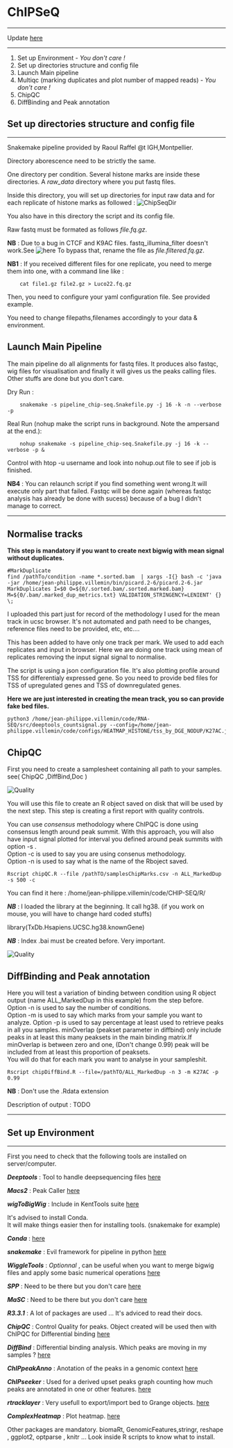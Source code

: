 # ChIPSeQ

---

Update [here](https://github.com/LucoLab/ChIPSeQ/blob/master/README_update.md)


---

1. Set up Environment - _You don't care !_
2. Set up directories structure and config file
3. Launch Main pipeline
4. Multiqc (marking duplicates and plot number of mapped reads) - _You don't care !_
7. ChipQC
8. DiffBinding and Peak annotation



## Set up directories structure and config file

---

Snakemake pipeline provided by Raoul Raffel @t IGH,Montpellier.

Directory aborescence need to be strictly the same.

One directory per condition. Several histone marks are inside these directories. A _raw_data_ directory where you put fastq files.

Inside this directory, you will set up directories for input raw data and for each replicate of histone marks as followed : 
![ChipSeqDir](https://github.com/ZheFrenchKitchen/pics/blob/master/chipSeqDir.png)

You also have in this directory the script and its config file.

Raw fastq must be formated as follows _file.fq.gz_. 

**NB** : Due to a bug in CTCF and K9AC files. fastq_illumina_filter doesn't work.See ![here](https://github.com/lh3/seqtk/issues/3)
To bypass that, rename the file as _file.filtered.fq.gz_.

**NB1** : If you received different files for one replicate, you need to merge them into one, with a command line like : 

```shell
	cat file1.gz file2.gz > Luco22.fq.gz
```

Then, you need to configure your yaml configuration file. See provided example.

You need to change filepaths,filenames accordingly to your data & environment.


## Launch Main Pipeline

The main pipeline do all alignments for fastq files. It produces also fastqc, wig files for visualisation and finally it will gives us the peaks calling files. Other stuffs are done but you don't care.

Dry Run : 

```shell
	snakemake -s pipeline_chip-seq.Snakefile.py -j 16 -k -n --verbose -p
```

Real Run (nohup make the script runs in background. Note the ampersand at the end.): 

```shell
	nohup snakemake -s pipeline_chip-seq.Snakefile.py -j 16 -k --verbose -p &
```

Control with htop -u username and look into nohup.out file to see if job is finished.

**NB4** : You can relaunch script if you find something went wrong.It will execute only part that failed. Fastqc will be done again (whereas fastqc analysis has already be done with sucess) because of a bug I didn't manage to correct.



---


<!-- 
## Multiqc

Using all fastqc, you can produce a multiqc wich is a resume of all fastqc produced. Before doint thant you can do a few things to get informations about duplicates.  
You can mark duplicates inside all the bams generated using picard tools.  This is necesseray for the next part when you want to plot a mean signal between replicates whitout replicates reads. 


These commands are optionnal but if you chose to go further, you can then retrieve interesting values that let you plot bargraph with the number of reads mapped, number of reads withtout replicates, etc...see graph below.

```shell
# Flagstat All
find /pathTo/condition -name *.sorted.marked.bam   | xargs -I{} bash -c 'samtools flagstat $0 > ${0/.sorted.marked.bam/.sorted.marked.bash2.txt}' {} \;

# Flagstat concat in one
find /pathTo/condition -name *.sorted.marked.bash2.txt -print -exec cat {} \; > /pathTo/condition/all.flagstat.bash2.txt

# REMOVE DUPLICATES
find /pathTo/condition -name *.sorted.bam   | xargs -I{} bash -c 'java -jar /home/jean-philippe.villemin/bin/picard.2-6/picard.2-6.jar MarkDuplicates I=$0 O=${0/.sorted.bam/.sorted.removed.marked.bam} M=${0/.bam/.sorted.removed.marked_dup_metrics.txt} REMOVE_DUPLICATES=TRUE VALIDATION_STRINGENCY=LENIENT' {} \;

# FLAGSTAT DUPS
find /pathTo/condition -name *.sorted.removed.marked.bam   | xargs -I{} bash -c 'samtools flagstat $0 > ${0/.bam/.sorted.removed.marked.flagstat.bash2.txt}' {}

# Concat in one all flagstat with name of file at the beginning of the block writed
find /pathTo/condition -name *.sorted.removed.marked.flagstat.bash2.txt -print -exec cat {} \; > /pathTo/condition/all.sorted.removed.marked.flagstat.bash2.txt

# Move all fastqc.zip and html for use with multiqc
find pathTo -name *.html | xargs -I{} bash -c 'mv $0 pathTo/FASTQC/$(basename $0)' {} \;
find pathTo -name *.zip | xargs -I{} bash -c 'mv $0 pathTo/FASTQC/$(basename $0)' {} \;
cd pathTo/FASTQC/
multiqc .

```
![Quality](https://github.com/ZheFrenchKitchen/pics/blob/master/K4ME1.curve.png)

To plot this graph, extract interesting values from flagstat ouputs and create the following matrice and save in csv file :

| Sample |	TOTAL |	DUP |	MAP |	TOTAL_WITHOUT_DUP |	MAP_WITHOUT_DUP |
| ---   | --- | --- | --- | --- | --- |
| INPUT_UNT | 77850539 | 12625556 | 75224143 | 65224983 | 62598587 | 
| UNT_2 | 67199665 | 49586720 | 64413504 | 17612945 | 14826784 | 
| T1_1 | 85399142 | 35307778 | 83406602 | 50091364 | 48098824 | 

Then run : 

```shell
Rscript multibarplot.R --file=PathToTheMatriceFile**
```

You can also use this script to plot Number of Raw ChipSeq Peaks, Number of Differentially Bound Histones. (Modify the input file accordingly)
-->
## Normalise tracks

**This step is mandatory if you want to create next bigwig with mean signal without duplicates.**

```shell
#MarkDuplicate
find /pathTo/condition -name *.sorted.bam  | xargs -I{} bash -c 'java -jar /home/jean-philippe.villemin/bin/picard.2-6/picard.2-6.jar MarkDuplicates I=$0 O=${0/.sorted.bam/.sorted.marked.bam} M=${0/.bam/.marked_dup_metrics.txt} VALIDATION_STRINGENCY=LENIENT' {} \;
```

I uploaded this part just for record of the methodology I used for the mean track in ucsc browser. It's not automated and path need to be changes, reference files need to be provided, etc, etc....

This has been added to have only one track per mark. 
We used to add each replicates and input in browser. 
Here we are doing one track using mean of replicates removing the input signal signal to normalise.

The script is using a json configuration file. It's also plotting profile around TSS for differentialy expressed gene. So you need to provide bed files for TSS of upregulated genes and TSS of downregulated genes.

**Here we are just interested in creating the mean track, you so can provide fake bed files.**   

```shell
python3 /home/jean-philippe.villemin/code/RNA-SEQ/src/deeptools_countsignal.py --config=/home/jean-philippe.villemin/code/configs/HEATMAP_HISTONE/tss_by_DGE_NODUP/K27AC.json 
```


## ChipQC

First you need to create a samplesheet containing all path to your samples. see( ChipQC ,DiffBind,Doc )

![Quality](https://github.com/ZheFrenchKitchen/pics/blob/master/Listing.png)

You will use this file to create an R object saved on disk that will be used by the next step.
This step is creating a first report with quality controls.


You can use *consensus* methodology where ChIPQC is done using consensus length around peak summit. With this approach, you will also have input signal plotted for interval you defined around peak summits with option -s .  
Option -c is used to say you are using consenus methodology.  
Option -n is used to say what is the name of the Rboject saved.  

```shell
Rscript chipQC.R --file /pathTO/samplesChipMarks.csv -n ALL_MarkedDup -s 500 -c
```

You can find it here : /home/jean-philippe.villemin/code/CHIP-SEQ/R/  

_**NB**_ : I loaded the library at the beginning. It call hg38. (if you work on mouse, you will have to change hard coded stuffs)

library(TxDb.Hsapiens.UCSC.hg38.knownGene)

_**NB**_ : Index .bai must be created before. Very important.


![Quality](https://github.com/ZheFrenchKitchen/pics/blob/master/chipQC.png)

## DiffBinding and Peak annotation

Here you will test a variation of binding between condition using R object output (name ALL_MarkedDup in this example) from the step before.  
Option -n is used to say the number of conditions.  
Option -m is used to say which marks from your sample you want to analyze.
Option -p is used to say percentage at least used to retrieve peaks in all you samples. minOverlap (peakset parameter in diffbind) only include peaks in at least this many peaksets in the main binding matrix.If minOverlap is between zero and one, (Don't change 0.99)
peak will be included from at least this proportion of peaksets.  
You will do that for each mark you want to analyse in your sampleshit.

```shell
Rscript chipDiffBind.R --file=/pathTO/ALL_MarkedDup -n 3 -m K27AC -p 0.99
```
**NB** : Don't use the .Rdata extension

Description of output : TODO

---

## Set up Environment

---

First you need to check that the following tools are installed on server/computer.

_**Deeptools**_ : Tool to handle deepsequencing files [here](https://deeptools.github.io/)

_**Macs2**_ : Peak Caller [here](https://github.com/taoliu/MACS)

_**wigToBigWig**_ : Include in KentTools suite [here](http://hgdownload.soe.ucsc.edu/downloads.html#source_downloads)

It's advised to install Conda.   
It will make things easier then for installing tools. (snakemake for example)

_**Conda**_ : [here](https://www.continuum.io/downloads)

_**snakemake**_ : Evil framework for pipeline in python [here](http://snakemake.readthedocs.io/en/stable/getting_started/installation.html)

_**WiggleTools**_ : _Optionnal_ , can be useful when you want to merge bigwig files and apply some basic numerical operations [here](https://github.com/Ensembl/WiggleTools)

_**SPP**_ : Need to be there but you don't care [here](https://github.com/hms-dbmi/spp)

_**MaSC**_ : Need to be there but you don't care [here](http://www.perkinslab.ca/pubs/RPPP2012.html)

_**R3.3.1**_ : A lot of packages are used ... It's adviced to read their docs.

_**ChipQC**_ : Control Quality for peaks. Object created will be used then with ChIPQC for Differential binding [here](https://bioconductor.org/packages/release/bioc/html/ChIPQC.html)

_**DiffBind**_ : Differential binding analysis. Which peaks are moving in my samples ? [here](https://bioconductor.org/packages/release/bioc/html/DiffBind.html)

_**ChIPpeakAnno**_ : Anotation of the peaks in a genomic context [here](https://bioconductor.org/packages/release/bioc/html/ChIPpeakAnno.html)

_**ChIPseeker**_ : Used for a derived upset peaks graph counting how much peaks are annotated in one or other features. [here](https://bioconductor.org/packages/release/bioc/html/ChIPseeker.html)

_**rtracklayer**_ : Very usefull to export/import bed to Grange objects. [here](http://bioconductor.org/packages/release/bioc/html/rtracklayer.html)

_**ComplexHeatmap**_ : Plot heatmap. [here](https://bioconductor.org/packages/release/bioc/html/ComplexHeatmap.html)

Other packages are mandatory. biomaRt, GenomicFeatures,stringr, reshape , ggplot2, optparse , knitr ... Look inside R scripts to know what to install.

